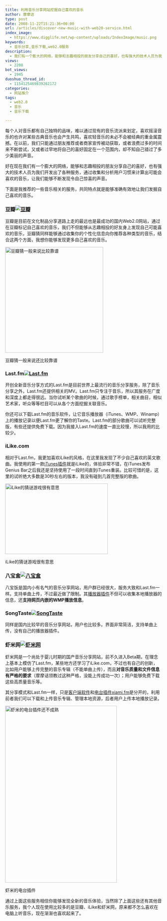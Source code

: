 ```yaml
---
title: 利用音乐分享网站挖掘自己喜欢的音乐
author: 摩摩诘
type: post
date: 2008-11-22T15:21:36+00:00
url: /articles/discover-new-music-with-web20-service.html
index_image:
  - https://www.digglife.net/wp-content/uploads/IndexImage/music.png
keywords:
  - 音乐分享,音乐下载,web2.0服务
description:
  - 我们有一个膨大的网络，能够和志趣相投的朋友分享自己的喜好，也有强大的技术人员为我们开发出了各种服务，通过收集和分析用户习惯来计算出可能会喜欢的音乐，让我们能够不断发现令自己惊喜的声音。
views:
  - 2208
bot_views:
  - 1945
duoshuo_thread_id:
  - 1154125469839262172
categories:
  - 网站推介
tags:
  - web2.0
  - 音乐
  - 音乐下载

---
```

每个人对音乐都有自己独特的品味，难以通过现有的音乐流派来划定，喜欢摇滚音乐的也许对某些古典音乐也会产生共鸣，喜欢轻音乐的未必不会被经典的重金属震撼。在以前，我们只能通过朋友推荐或者商家宣传被动获取，或者浪费过多的时间来不断尝试，又或者过早地将自己的喜好固定在一个范围内，却不知自己错过了多少美丽的声音。

好在现在我们有一个膨大的网络，能够和志趣相投的朋友分享自己的喜好，也有强大的技术人员为我们开发出了各种服务，通过收集和分析用户习惯来计算出可能会喜欢的音乐，让我们能够不断发现令自己惊喜的声音。

<!--more-->

下面是我推荐的一些音乐相关的服务，共同特点就是能够准确有效地让我们发掘自己喜欢的音乐。

### 豆瓣<a title="豆瓣" href="http://www.douban.com" target="_blank"><img src="http://digglife.qiniudn.com/qiniu/2789/image/1433a359f342fb0240ef4482772006ee.jpg" alt="豆瓣" /></a>

豆瓣是目前在文化制品分享道路上走的最远也是最成功的国内Web2.0网站，通过在豆瓣标记自己喜欢的音乐，我们不但能够从志趣相投的好友身上发现自己可能喜欢的音乐，豆瓣猜同样能够通过收集你的个性化信息向你推荐各种类型的音乐，结合这两个方面，我想你能够发现更多自己喜欢的音乐。

<div id="attachment_2792" style="width: 325px" class="wp-caption aligncenter">
  <img class="size-full wp-image-2792" title="豆瓣猜" src="http://digglife.qiniudn.com/wp-content/uploads/2008/11/douban-guess.jpg" alt="豆瓣猜一般来说比较靠谱" width="315" height="340" />
  
  <p class="wp-caption-text">
    豆瓣猜一般来说还比较靠谱
  </p>
</div>

### Last.fm<a title="Last.fm" href="http://last.fm" target="_blank"><img src="http://digglife.qiniudn.com/qiniu/2789/image/4ca8583a9e9bae10dd18276335954ce8.jpg" alt="Last.fm" /></a>

开创全新音乐分享方式的Last.fm是目前世界上最流行的音乐分享服务，除了音乐分享之外，Last.fm还提供相关的MV。Last.fm只专注于音乐，所以其服务在广度和深度上都走得很远。当你试听某个歌曲的时候，通过歌手榜单，相关曲目，相似艺术家，听众等等栏目可以从各个方面挖掘关联音乐。

你还可以下载Last.fm的音乐软件，让它音乐播放器（iTunes、WMP、Winamp）上的播放记录以便Last.fm更了解你的Taste。Last.fm的部分歌曲可以试听完整版，有些还提供免费下载。因为我接入Last.fm的速度一直比较慢，所以我用的比较少。

### iLike.com<a title="iLike.com" href="http://www.ilike.com" target="_blank"><img src="http://digglife.qiniudn.com/qiniu/2789/image/00f14553a07e4564880bd1a3e4b2e808.jpg" alt="" /></a>

相对于Last.fm，我更加喜欢iLike的风格，在这里我发现了不少自己喜欢的英文歌曲。我使用的第一款<a title="iLike的iTunes插件" href="http://www.ilike.com/download" target="_blank">iTunes插件</a>就是iLike的，体验非常不错，在iTunes发布Genius Bar之后我还是坚持使用了一段时间直到iTunes重装。比较可惜的是，这里的试听绝大多数是30秒左右的版本，我没有碰到几首完整版的歌曲。

<div id="attachment_2793" style="width: 340px" class="wp-caption aligncenter">
  <img class="size-full wp-image-2793" title="iLike的猜谜游戏" src="http://digglife.qiniudn.com/wp-content/uploads/2008/11/ilike-game.jpg" alt="iLike的猜谜游戏很有意思" width="330" height="227" />
  
  <p class="wp-caption-text">
    iLike的猜谜游戏很有意思
  </p>
</div>

### 八宝盒<a title="八宝盒" href="http://www.8box.cn" target="_blank"><img src="http://digglife.qiniudn.com/qiniu/2789/image/4125eef02f9accdb41cf1f5782b98c72.jpg" alt="八宝盒" /></a>

八宝饭是国内小有名气的音乐分享网站，用户群已经很大，服务大致和Last.fm一样。支持单曲上传，不过最近做了限制。其<a title="八宝盒的播放器插件" href="http://www.8box.cn/feed/plugin/help.html" target="_blank">播放器插件</a>不但可以收集本地播放器的信息，还**支持网页内嵌的WMP播放信息**。

### SongTaste<a title="SongTaste" href="http://www.songtaste.com" target="_blank"><img src="http://digglife.qiniudn.com/qiniu/2789/image/8f09934062709f595ff60fca12f529d3.jpg" alt="SongTaste" /></a>

同样是国内比较早的音乐分享网站，用户也比较多。界面非常简洁，支持单曲上传，没有自己的播放器插件。

### 虾米网<a title="虾米网" href="http://xiami.com" target="_blank"><img src="http://digglife.qiniudn.com/qiniu/2789/image/b684c41817595a4db0c294716e434832.jpg" alt="虾米网" /></a>

虾米网是一个尚处于婴儿时期的国产音乐分享网站，前不久进入Beta期，在理念上基本上模仿了Last.fm，某些地方还学习了iLike.com，不过也有自己的创新，比如用户能够上传完整的音乐专辑（不能单曲上传），而且**对音乐质量和文件信息有严格的要求**（摩摩诘领教过这种严格，没能上传成功一次）；用户能够免费下载这些高质量音乐等。

其分享模式和Last.fm一样，只是<a title="虾米的客户端软件" href="http://www.xiami.com/software" target="_blank">客户端软件</a>和<a title="虾米电台插件" href="http://www.xiami.com/software/xiamifm" target="_blank">电台插件xiami.fm</a>是分开的，利用前者我们可以下载和上传音乐专辑、管理本地资源，后者用户上传本地播放记录。

<div id="attachment_2794" style="width: 369px" class="wp-caption aligncenter">
  <img class="size-full wp-image-2794" title="虾米电台插件" src="http://digglife.qiniudn.com/wp-content/uploads/2008/11/xiami-plugin.jpg" alt="虾米的电台插件还不成熟" width="359" height="569" />
  
  <p class="wp-caption-text">
    虾米的电台插件
  </p>
</div>

通过上面这些服务相信你能够发现全新的音乐体验，当然除了上面这些还有其他音乐服务，我个人现在使用比较多的是豆瓣、iLike和虾米网，原来都不怎么喜欢在电脑上听音乐，现在渐渐也喜欢起来了。
